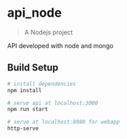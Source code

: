 # api_node

> A Nodejs project 

API developed with node and mongo

## Build Setup

``` bash
# install dependencies
npm install

# serve api at localhost:3000
npm run start

# serve at localhost:8080 for webapp
http-serve

```
